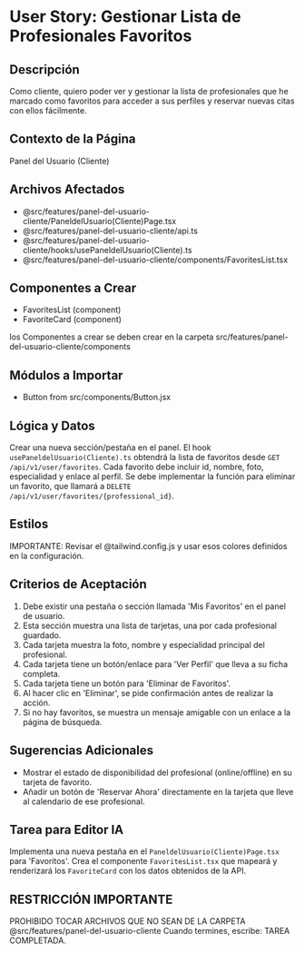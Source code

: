 # User Story: Gestionar Lista de Profesionales Favoritos

## Descripción
Como cliente, quiero poder ver y gestionar la lista de profesionales que he marcado como favoritos para acceder a sus perfiles y reservar nuevas citas con ellos fácilmente.

## Contexto de la Página
Panel del Usuario (Cliente)

## Archivos Afectados
- @src/features/panel-del-usuario-cliente/PaneldelUsuario(Cliente)Page.tsx
- @src/features/panel-del-usuario-cliente/api.ts
- @src/features/panel-del-usuario-cliente/hooks/usePaneldelUsuario(Cliente).ts
- @src/features/panel-del-usuario-cliente/components/FavoritesList.tsx

## Componentes a Crear
- FavoritesList (component)
- FavoriteCard (component)

 los Componentes a crear se deben crear en la carpeta src/features/panel-del-usuario-cliente/components

## Módulos a Importar
- Button from src/components/Button.jsx

## Lógica y Datos
Crear una nueva sección/pestaña en el panel. El hook `usePaneldelUsuario(Cliente).ts` obtendrá la lista de favoritos desde `GET /api/v1/user/favorites`. Cada favorito debe incluir id, nombre, foto, especialidad y enlace al perfil. Se debe implementar la función para eliminar un favorito, que llamará a `DELETE /api/v1/user/favorites/{professional_id}`.

## Estilos
IMPORTANTE: Revisar el @tailwind.config.js y usar esos colores definidos en la configuración.

## Criterios de Aceptación
1. Debe existir una pestaña o sección llamada 'Mis Favoritos' en el panel de usuario.
2. Esta sección muestra una lista de tarjetas, una por cada profesional guardado.
3. Cada tarjeta muestra la foto, nombre y especialidad principal del profesional.
4. Cada tarjeta tiene un botón/enlace para 'Ver Perfil' que lleva a su ficha completa.
5. Cada tarjeta tiene un botón para 'Eliminar de Favoritos'.
6. Al hacer clic en 'Eliminar', se pide confirmación antes de realizar la acción.
7. Si no hay favoritos, se muestra un mensaje amigable con un enlace a la página de búsqueda.

## Sugerencias Adicionales
- Mostrar el estado de disponibilidad del profesional (online/offline) en su tarjeta de favorito.
- Añadir un botón de 'Reservar Ahora' directamente en la tarjeta que lleve al calendario de ese profesional.

## Tarea para Editor IA
Implementa una nueva pestaña en el `PaneldelUsuario(Cliente)Page.tsx` para 'Favoritos'. Crea el componente `FavoritesList.tsx` que mapeará y renderizará los `FavoriteCard` con los datos obtenidos de la API.


## RESTRICCIÓN IMPORTANTE
PROHIBIDO TOCAR ARCHIVOS QUE NO SEAN DE LA CARPETA @src/features/panel-del-usuario-cliente
 Cuando termines, escribe: TAREA COMPLETADA.
